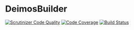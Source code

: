 # DeimosBuilder

[![Scrutinizer Code Quality](https://scrutinizer-ci.com/g/DeimosProject/Builder/badges/quality-score.png?b=master)](https://scrutinizer-ci.com/g/DeimosProject/Builder/?branch=master)
[![Code Coverage](https://scrutinizer-ci.com/g/DeimosProject/Builder/badges/coverage.png?b=master)](https://scrutinizer-ci.com/g/DeimosProject/Builder/?branch=master)
[![Build Status](https://scrutinizer-ci.com/g/DeimosProject/Builder/badges/build.png?b=master)](https://scrutinizer-ci.com/g/DeimosProject/Builder/build-status/master)
